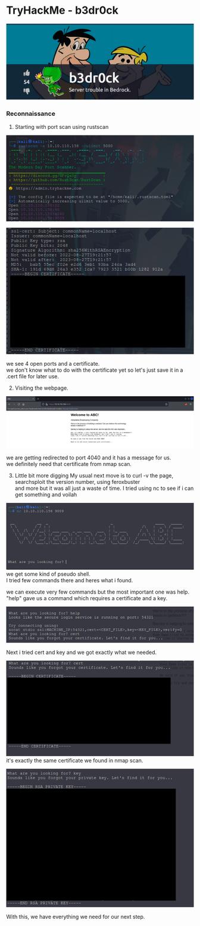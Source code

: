 # TryHackMe - b3dr0ck

![room icon](./room-icon.png)

### Reconnaissance

1. Starting with port scan using rustscan

![nmap-scan-1](./nmap-scan-1.png)

![nmap-scan-2](./nmap-scan-2.png)

we see 4 open ports and a certificate.  
we don't know what to do with the certificate yet so let's just save it in a .cert file for later use.  

2. Visiting the webpage.  

![webpage](./webpage.png)

we are getting redirected to port 4040 and it has a message for us.  
we definitely need that certificate from nmap scan.

3. Little bit more digging
My usual next move is to curl -v the page, searchsploit the version number, using feroxbuster  
and more but it was all just a waste of time.
I tried using nc to see if i can get something and voilah

![pseudo-shell](./pseudo-shell.png)  
we get some kind of pseudo shell.  
I tried few commands there and heres what i found.  

we can execute very few commands but the most important one was help.  
"help" gave us a command which requires a certificate and a key.  

![help](./help.png)  

Next i tried cert and key and we got exactly what we needed.  

![cert](./cert.png)  
it's exactly the same certificate we found in nmap scan.  

![key](./key.png)  

With this, we have everything we need for our next step.  